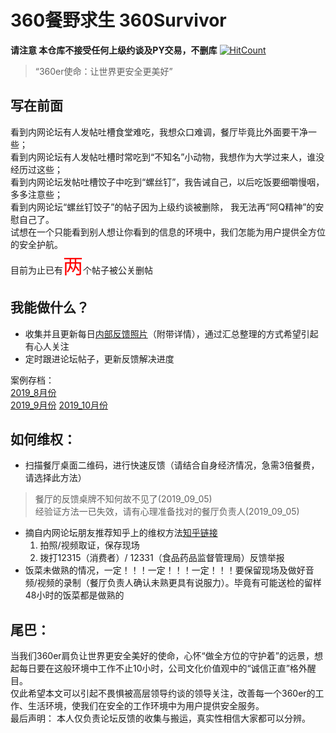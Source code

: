 # 360餐野求生 360Survivor   
**请注意 本仓库不接受任何上级约谈及PY交易，不删库** 
[![HitCount](http://hits.dwyl.io/360Survivor/360Survivor.svg)](http://hits.dwyl.io/360Survivor/360Survivor)     
>“360er使命：让世界更安全更美好”

写在前面    
---
看到内网论坛有人发帖吐槽食堂难吃，我想众口难调，餐厅毕竟比外面要干净一些；  
看到内网论坛有人发帖吐槽时常吃到“不知名”小动物，我想作为大学过来人，谁没经历过这些；  
看到内网论坛发帖吐槽饺子中吃到“螺丝钉”，我告诫自己，以后吃饭要细嚼慢咽，多多注意些；    
看到内网论坛“螺丝钉饺子”的帖子因为上级约谈被删除， 我无法再“阿Q精神”的安慰自己了。  
试想在一个只能看到别人想让你看到的信息的环境中，我们怎能为用户提供全方位的安全护航。    
目前为止已有<font color=red size=6>两</font>个帖子被公关删帖   

我能做什么？    
--- 
-   收集并且更新每日[内部反馈照片](./Evidence_2019_Aug.md)（附带详情），通过汇总整理的方式希望引起有心人关注
-   定时跟进论坛帖子，更新反馈解决进度

案例存档：  
[2019_8月份](./Evidence_2019_Aug.md)    
[2019_9月份](./Evidence_2019_Sep.md)
[2019_10月份](./Evidence_2019_Oct.md)

如何维权：  
---
-   扫描餐厅桌面二维码，进行快速反馈（请结合自身经济情况，急需3倍餐费，请选择此方法）
>   餐厅的反馈桌牌不知何故不见了(2019_09_05)    
>   经验证方法一已失效，请有心理准备找对的餐厅负责人(2019_09_05)
-   摘自内网论坛朋友推荐知乎上的维权方法[知乎链接](https://www.zhihu.com/question/50200915/answer/204176172)
    1. 拍照/视频取证，保存现场  
    2. 拨打12315（消费者）/ 12331（食品药品监督管理局）反馈举报 
-   饭菜未做熟的情况，一定！！！一定！！！一定！！！要保留现场及做好音频/视频的录制（餐厅负责人确认未熟更具有说服力）。毕竟有可能送检的留样48小时的饭菜都是做熟的

尾巴：  
---
当我们360er肩负让世界更安全美好的使命，心怀“做全方位的守护着”的远景，想起每日要在这般环境中工作不止10小时，公司文化价值观中的“诚信正直”格外醒目。   
仅此希望本文可以引起不畏惧被高层领导约谈的领导关注，改善每一个360er的工作、生活环境，使我们在安全的工作环境中为用户提供安全服务。   
最后声明： 本人仅负责论坛反馈的收集与搬运，真实性相信大家都可以分辨。